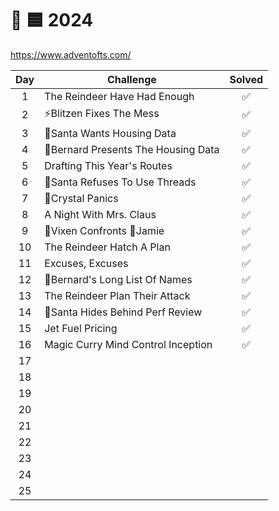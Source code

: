 # 🎄 🟦 2024

<https://www.adventofts.com/>

| Day | Challenge                           | Solved |
| :-: | ----------------------------------- | :----: |
|  1  | The Reindeer Have Had Enough        |   ✅   |
|  2  | ⚡Blitzen Fixes The Mess            |   ✅   |
|  3  | 🎅Santa Wants Housing Data          |   ✅   |
|  4  | 🎩Bernard Presents The Housing Data |   ✅   |
|  5  | Drafting This Year's Routes         |   ✅   |
|  6  | 🎅Santa Refuses To Use Threads      |   ✅   |
|  7  | 💋Crystal Panics                    |   ✅   |
|  8  | A Night With Mrs. Claus             |   ✅   |
|  9  | 🌟Vixen Confronts 🪩Jamie           |   ✅   |
| 10  | The Reindeer Hatch A Plan           |   ✅   |
| 11  | Excuses, Excuses                    |   ✅   |
| 12  | 🎩Bernard's Long List Of Names      |   ✅   |
| 13  | The Reindeer Plan Their Attack      |   ✅   |
| 14  | 🎅Santa Hides Behind Perf Review    |   ✅   |
| 15  | Jet Fuel Pricing                    |   ✅   |
| 16  | Magic Curry Mind Control Inception  |   ✅   |
| 17  |                                     |        |
| 18  |                                     |        |
| 19  |                                     |        |
| 20  |                                     |        |
| 21  |                                     |        |
| 22  |                                     |        |
| 23  |                                     |        |
| 24  |                                     |        |
| 25  |                                     |        |
